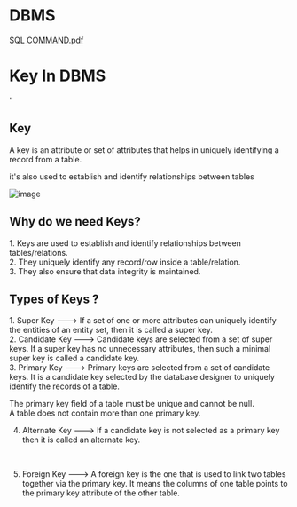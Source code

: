 # DBMS

[SQL COMMAND.pdf](https://github.com/alokmotion/DBMS/files/10428692/SQL.COMMAND.pdf)

<h1> Key In DBMS </h1>'

<h2> Key </h2>

<p> A key is an attribute or set of attributes that helps in uniquely identifying a record from a table. </p>
<p> it's also used to establish and identify relationships between tables </p>

![image](https://user-images.githubusercontent.com/95286756/213628065-2d16dc69-65a8-4cb1-92ee-63ef179aa551.png)


<h2> Why do we need Keys? </h2>


<p> 
1. Keys are used to establish and identify relationships between tables/relations. <br>
2. They uniquely identify any record/row inside a table/relation. <br>
3. They also ensure that data integrity is maintained. <br>
  
  </p>
  
  
  <h2> Types of Keys ? </h2>
  
  <p> 
1. Super Key ---> If a set of one or more attributes can uniquely identify the entities of an entity set, then it is called a super key. <br>
2. Candidate Key ---> Candidate keys are selected from a set of super keys. If a super key has no unnecessary attributes, then such a minimal super key is called a candidate key. <br>
3. Primary Key --->   Primary keys are selected from a set of candidate keys. It is a candidate key selected by the database designer to uniquely identify the records of a table.  <br>

The primary key field of a table must be unique and cannot be null.  <br>
A table does not contain more than one primary key. <br>

4. Alternate Key  --->  If a candidate key is not selected as a primary key then it is called an alternate key. 
<br>
 
5. Foreign Key --->  A foreign key is the one that is used to link two tables together via the primary key. It means the columns of one table points to the primary key attribute of the other table. <br>
 
 </P>
